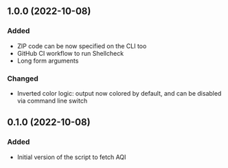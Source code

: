 ## 1.0.0 (2022-10-08)

### Added
* ZIP code can be now specified on the CLI too
* GitHub CI workflow to run Shellcheck
* Long form arguments

### Changed
* Inverted color logic: output now colored by default, and can be disabled via
  command line switch

## 0.1.0 (2022-10-08)

### Added
* Initial version of the script to fetch AQI
